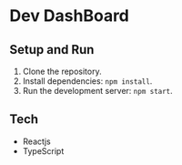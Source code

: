 # Dev DashBoard

## Setup and Run

1. Clone the repository.
2. Install dependencies: `npm install`.
3. Run the development server: `npm start`.

## Tech
- Reactjs
- TypeScript